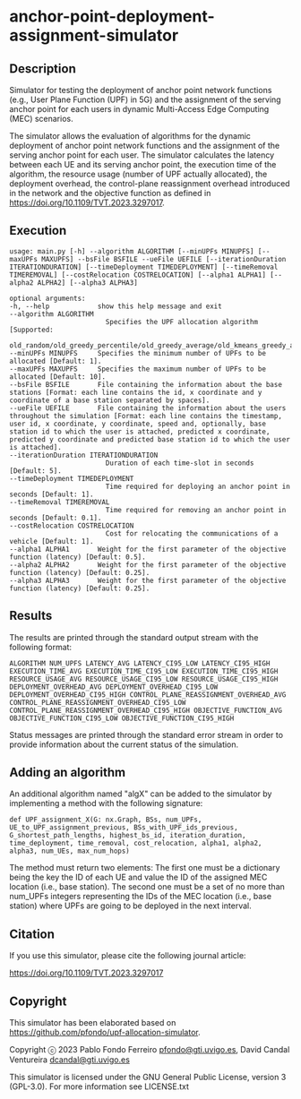# anchor-point-deployment-assignment-simulator


## Description

Simulator for testing the deployment of anchor point network functions (e.g., User Plane Function (UPF) in 5G) and the assignment of the serving anchor point for each users in dynamic Multi-Access Edge Computing (MEC) scenarios.

The simulator allows the evaluation of algorithms for the dynamic deployment of anchor point network functions and the assignment of the serving anchor point for each user. The simulator calculates the latency between each UE and its serving anchor point, the execution time of the algorithm, the resource usage (number of UPF actually allocated), the deployment overhead, the control-plane reassignment overhead introduced in the network and the objective function as defined in https://doi.org/10.1109/TVT.2023.3297017.

## Execution

    usage: main.py [-h] --algorithm ALGORITHM [--minUPFs MINUPFS] [--maxUPFs MAXUPFS] --bsFile BSFILE --ueFile UEFILE [--iterationDuration ITERATIONDURATION] [--timeDeployment TIMEDEPLOYMENT] [--timeRemoval TIMEREMOVAL] [--costRelocation COSTRELOCATION] [--alpha1 ALPHA1] [--alpha2 ALPHA2] [--alpha3 ALPHA3]

    optional arguments:
    -h, --help            show this help message and exit
    --algorithm ALGORITHM
                            Specifies the UPF allocation algorithm [Supported:
                            old_random/old_greedy_percentile/old_greedy_average/old_kmeans_greedy_average/old_modularity_greedy_average/greedy_overhead/prediction_greedy_overhead].
    --minUPFs MINUPFS     Specifies the minimum number of UPFs to be allocated [Default: 1].
    --maxUPFs MAXUPFS     Specifies the maximum number of UPFs to be allocated [Default: 10].
    --bsFile BSFILE       File containing the information about the base stations [Format: each line contains the id, x coordinate and y coordinate of a base station separated by spaces].
    --ueFile UEFILE       File containing the information about the users throughout the simulation [Format: each line contains the timestamp, user id, x coordinate, y coordinate, speed and, optionally, base station id to which the user is attached, predicted x coordinate, predicted y coordinate and predicted base station id to which the user is attached].
    --iterationDuration ITERATIONDURATION
                            Duration of each time-slot in seconds [Default: 5].
    --timeDeployment TIMEDEPLOYMENT
                            Time required for deploying an anchor point in seconds [Default: 1].
    --timeRemoval TIMEREMOVAL
                            Time required for removing an anchor point in seconds [Default: 0.1].
    --costRelocation COSTRELOCATION
                            Cost for relocating the communications of a vehicle [Default: 1].
    --alpha1 ALPHA1       Weight for the first parameter of the objective function (latency) [Default: 0.5].
    --alpha2 ALPHA2       Weight for the first parameter of the objective function (latency) [Default: 0.25].
    --alpha3 ALPHA3       Weight for the first parameter of the objective function (latency) [Default: 0.25].


## Results

The results are printed through the standard output stream with the following format:

    ALGORITHM NUM_UPFS LATENCY_AVG LATENCY_CI95_LOW LATENCY_CI95_HIGH EXECUTION_TIME_AVG EXECUTION_TIME_CI95_LOW EXECUTION_TIME_CI95_HIGH RESOURCE_USAGE_AVG RESOURCE_USAGE_CI95_LOW RESOURCE_USAGE_CI95_HIGH DEPLOYMENT_OVERHEAD_AVG DEPLOYMENT_OVERHEAD_CI95_LOW DEPLOYMENT_OVERHEAD_CI95_HIGH CONTROL_PLANE_REASSIGNMENT_OVERHEAD_AVG CONTROL_PLANE_REASSIGNMENT_OVERHEAD_CI95_LOW CONTROL_PLANE_REASSIGNMENT_OVERHEAD_CI95_HIGH OBJECTIVE_FUNCTION_AVG OBJECTIVE_FUNCTION_CI95_LOW OBJECTIVE_FUNCTION_CI95_HIGH

Status messages are printed through the standard error stream in order to provide information about the current status of the simulation.

## Adding an algorithm

An additional algorithm named "algX" can be added to the simulator by implementing a method with the following signature:

    def UPF_assignment_X(G: nx.Graph, BSs, num_UPFs, UE_to_UPF_assignment_previous, BSs_with_UPF_ids_previous, G_shortest_path_lengths, highest_bs_id, iteration_duration, time_deployment, time_removal, cost_relocation, alpha1, alpha2, alpha3, num_UEs, max_num_hops)

The method must return two elements: The first one must be a dictionary being the key the ID of each UE and value the ID of the assigned MEC location (i.e., base station). The second one must be a set of no more than num_UPFs integers representing the IDs of the MEC location (i.e., base station) where UPFs are going to be deployed in the next interval.

## Citation

If you use this simulator, please cite the following journal article:

https://doi.org/10.1109/TVT.2023.3297017

## Copyright

This simulator has been elaborated based on https://github.com/pfondo/upf-allocation-simulator.

Copyright ⓒ 2023 Pablo Fondo Ferreiro <pfondo@gti.uvigo.es>, David Candal Ventureira <dcandal@gti.uvigo.es>

This simulator is licensed under the GNU General Public License, version 3 (GPL-3.0). For more information see LICENSE.txt
